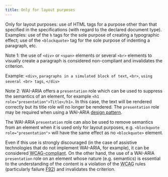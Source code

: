 ```yaml
---
title: Only for layout purposes
---
```


Only for layout purposes: use of HTML tags for a purpose other than that specified in the specifications (with regard to the declared document type). Examples: use of the `h` tags for the sole purpose of creating a typographic effect; use of the `<blockquote>` tag for the sole purpose of indenting a paragraph, etc.

Note 1: the use of `<div>` or `<span>` elements or several `<br>` elements to visually create a paragraph is considered non-compliant and invalidates the criterion.

Example: `<div>`, `paragraphs in a simulated block of text`, `<br>`, `using several <br> tags`, `</div>`

Note 2: WAI-ARIA offers a `presentation` role which can be used to suppress the semantics of an element, for example `<h1 role="presentation">Title</h1>`. In this case, the text will be rendered correctly but its title role will no longer be rendered. The `presentation` role may be required when using a WAI-ARIA [design pattern](#design-pattern).

The WAI-ARIA `presentation` role can also be used to remove semantics from an element when it is used only for layout purposes, e.g. `<blockquote role="presentation">` will have the same effect as no `<blockquote>` element.

Even if this use is strongly discouraged (in the case of assistive technologies that do not implement WAI-ARIA, for example), it can be considered <abbr lang="en" title="web content accessibility guidelines">WCAG-compliant</abbr>. On the other hand, the use of a WAI-ARIA `presentation` role on an element whose nature (e.g. semantics) is essential to the understanding of the content is a violation of the <abbr lang="en" title="web content accessibility guidelines">WCAG</abbr> rules (particularly failure [F92](https://www.w3.org/WAI/WCAG21/Techniques/failures/F92)) and invalidates the criterion.
